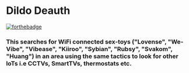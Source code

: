 # Dildo Deauth
[![forthebadge](https://forthebadge.com/images/badges/made-with-python.svg)](https://forthebadge.com)

### This searches for WiFi connected sex-toys ("Lovense", "We-Vibe", "Vibease", "Kiiroo", "Sybian", "Rubsy", "Svakom", "Huang") in an area using the same tactics to look for other IoTs i.e CCTVs, SmartTVs, thermostats etc. 
